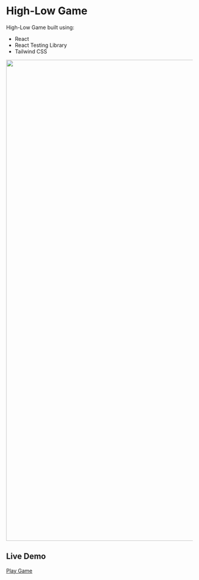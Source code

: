 # High-Low Game

High-Low Game built using:

-   React
-   React Testing Library
-   Tailwind CSS

<img width="1298" alt="" src="http://michaelyu.co.uk/assets/img/project-high-low-game.jpg">

## Live Demo

[Play Game](https://michaelyu.co.uk/high-low-game/)
